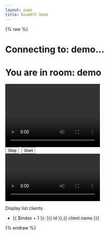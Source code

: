 ```yaml
---
layout: page
title: RoomRTC Demo
---
```


<!-- load styles cdn -->
<link href="{{ site.baseurl }}/dist/style.css" rel="stylesheet" type="text/css" media="screen" />

{% raw %}
<div ng-app="demo" ng-controller="roomController">
    <h1 ng-if="!isConnected">Connecting to: <span ng-bind="room">demo</span>...</h1>
    <h1 ng-if="isConnected">You are in room: <span ng-bind="room">demo</span></h1>
    <video class="mirror" width="300" height="200" ng-src="{{localVideo}}" autoplay="true"></video>
    <div class="media-controls">
        <input type="button" value="Stop" ng-click="stop()">&nbsp;
        <input type="button" value="Start" ng-click="start()">
    </div>
    <div id="remotes">
        <div class="video" ng-repeat="(id, remoteVideo) in remoteVideos">
            <video id="{{id}}" ng-src="{{remoteVideo}}" autoplay="true"></video>
        </div>
    </div>
    <p>Display list clients</p>
    <ul>
        <li ng-repeat="(id, client) in clients">{{ $index + 1 }}: [{{ id }},{{ client.name }}]</li>
    </ul>
</div>
{% endraw %}

<script src="{{ site.baseurl }}/dist/roomrtc.min.js"></script>
<script src="{{ site.baseurl }}/dist/angular-v1.4.9.js"></script>
<script type="text/javascript">
    angular.module("demo", [])
        .controller("roomController", function ($scope, $timeout, $sce) {
            $scope.localVideo = null;
            $scope.remoteVideos = {};
            $scope.isConnected = false;

            var room = $scope.room = (location.search && location.search.split('?')[1]) || "demo";
            var roomRTC = new RoomRTC();

            roomRTC.initMediaSource()
                .then(stream => {
                    var streamUrl = roomRTC.getStreamAsUrl(stream);
                    $timeout(function () {
                        $scope.localVideo = $sce.trustAsResourceUrl(streamUrl);
                    });
                });

            roomRTC.on("connected", function (id) {
                console.log("connected connectionId: ", id);
            });

            roomRTC.on("readyToCall", function (id) {
                console.log("readyToCall, connectionId: ", id);
                roomRTC.joinRoom(room)
                    .then(roomData => {
                        console.log("joinRoom ok: ", roomData);
                        $timeout(function () {
                            $scope.isConnected = true;
                            $scope.clients = roomData.clients;
                        });
                        return roomData.clients;
                    })
                    .catch(err => {
                        console.error("joinRoom error: ", err);
                    });
            });

            roomRTC.on("videoAdded", function(pc, stream) {
                var pid = pc.id;
                console.log("Ohh, we have a new participant", pid);
                $timeout(function() {
                    var streamUrl = roomRTC.getStreamAsUrl(stream);
                    var trustUrl = $sce.trustAsResourceUrl(streamUrl);
                    $scope.remoteVideos[pid] = trustUrl;
                    $scope.clients[pid] = pc.resources;
                })
            });

            roomRTC.on("videoRemoved", function(pc) {
                var pid = pc.id;
                var url = $scope.remoteVideos[pid];
                roomRTC.revokeObjectURL(url);
                console.log("Ohh, a participant has gone", pid);
                $timeout(function() {
                    // remove url from remoteVideos
                    delete $scope.remoteVideos[pid];
                    delete $scope.clients[pid];
                })
            });

            /**
                * Setup control buttons
                * */
            $scope.stop = function () {
                $scope.localVideo = null;
                roomRTC.stop();
            }

            $scope.start = function () {
                roomRTC.initMediaSource().then(stream => {
                    var streamUrl = roomRTC.getStreamAsUrl(stream);
                    $timeout(function () {
                        $scope.localVideo = $sce.trustAsResourceUrl(streamUrl);
                    });
                });
            }
        });
</script>
